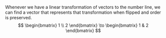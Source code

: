 Whenever we have a linear transformation of vectors to the number line, we can find a vector that represents that transformation when flipped and order is preserved.
$$
\begin{bmatrix}
1 \\
2
\end{bmatrix} \to
\begin{bmatrix}
1 & 2
\end{bmatrix}
$$